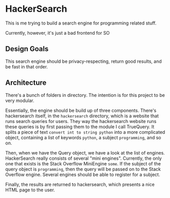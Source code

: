 # HackerSearch
This is me trying to build a search engine for programming related stuff.

Currently, however, it's just a bad frontend for SO

## Design Goals
This search engine should be privacy-respecting, return good results, and be fast in that order.

## Architecture
There's a bunch of folders in directory.
The intention is for this project to be very modular.

Essentially, the engine should be build up of three components.
There's hackersearch itself, in the `hackersearch` directory, which is a website that runs search queries for users.
They way the hackersearch website runs these queries is by first passing them to the module I call TrueQuery.
It splits a piece of text `convert int to string python` into a more complicated object, containing a list of keywords `python`, a subject `programming`, and so on.

Then, when we have the Query object, we have a look at the list of engines.
HackerSearch really consists of several "mini engines".
Currently, the only one that exists is the Stack Overflow MiniEngine `some`.
If the subject of the query object is `programming`, then the query will be passed on to the Stack Overflow engine.
Several engines should be able to register for a subject.

Finally, the results are returned to hackersearch, which presents a nice HTML page to the user.
